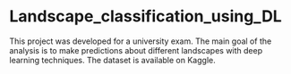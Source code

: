 # Landscape_classification_using_DL
This project was developed for a university exam. The main goal of the analysis is to make predictions about different landscapes with deep learning techniques. The dataset is available on Kaggle.
